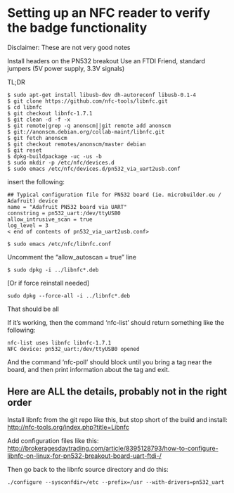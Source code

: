 # Setting up an NFC reader to verify the badge functionality

Disclaimer: These are not very good notes


Install headers on the PN532 breakout
Use an FTDI Friend, standard jumpers (5V power supply, 3.3V signals)

TL;DR

```
$ sudo apt-get install libusb-dev dh-autoreconf libusb-0.1-4
$ git clone https://github.com/nfc-tools/libnfc.git
$ cd libnfc
$ git checkout libnfc-1.7.1
$ git clean -d -f -x
$ git remote|grep -q anonscm||git remote add anonscm
$ git://anonscm.debian.org/collab-maint/libnfc.git
$ git fetch anonscm
$ git checkout remotes/anonscm/master debian
$ git reset
$ dpkg-buildpackage -uc -us -b
$ sudo mkdir -p /etc/nfc/devices.d
$ sudo emacs /etc/nfc/devices.d/pn532_via_uart2usb.conf
```

insert the following:

```
## Typical configuration file for PN532 board (ie. microbuilder.eu / Adafruit) device
name = "Adafruit PN532 board via UART"
connstring = pn532_uart:/dev/ttyUSB0
allow_intrusive_scan = true
log_level = 3
< end of contents of pn532_via_uart2usb.conf>
```

```
$ sudo emacs /etc/nfc/libnfc.conf
```

Uncomment the “allow_autoscan = true” line

```
$ sudo dpkg -i ../libnfc*.deb
```

[Or if force reinstall needed]

```
sudo dpkg --force-all -i ../libnfc*.deb
```

That should be all

If it’s working, then the command ‘nfc-list’ should return something like the following:

```
nfc-list uses libnfc libnfc-1.7.1
NFC device: pn532_uart:/dev/ttyUSB0 opened
```

And the command ‘nfc-poll’ should block until you bring a tag near the board, and then print information about the tag and exit.


## Here are ALL the details, probably not in the right order

Install libnfc from the git repo like this, but stop short of the build and install:
http://nfc-tools.org/index.php?title=Libnfc


Add configuration files like this:
http://brokeragesdaytrading.com/article/8395128793/how-to-configure-libnfc-on-linux-for-pn532-breakout-board-uart-ftdi-/

Then go back to the libnfc source directory and do this:
```
./configure --sysconfdir=/etc --prefix=/usr --with-drivers=pn532_uart
```
